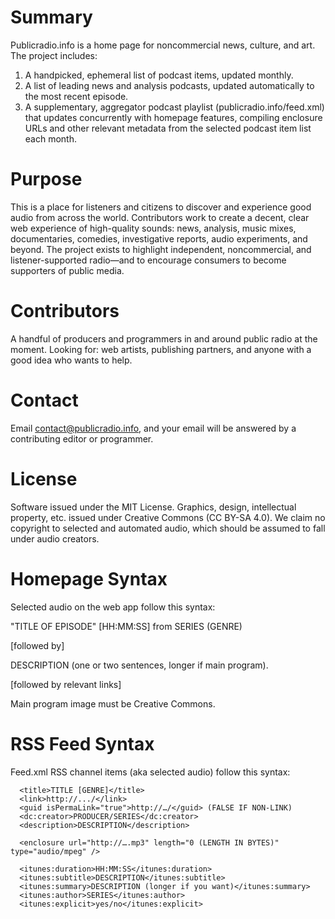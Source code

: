# Summary
Publicradio.info is a home page for noncommercial news, culture, and art. The project includes:

1. A handpicked, ephemeral list of podcast items, updated monthly.
2. A list of leading news and analysis podcasts, updated automatically to the most recent episode.
3. A supplementary, aggregator podcast playlist (publicradio.info/feed.xml) that updates concurrently with homepage features, compiling enclosure URLs and other relevant metadata from the selected podcast item list each month.

# Purpose
This is a place for listeners and citizens to discover and experience good audio from across the world. Contributors work to create a decent, clear web experience of high-quality sounds: news, analysis, music mixes, documentaries, comedies, investigative reports, audio experiments, and beyond. The project exists to highlight independent, noncommercial, and listener-supported radio—and to encourage consumers to become supporters of public media.

# Contributors
A handful of producers and programmers in and around public radio at the moment. Looking for: web artists, publishing partners, and anyone with a good idea who wants to help. 

# Contact
Email contact@publicradio.info, and your email will be answered by a contributing editor or programmer.

# License
Software issued under the MIT License. Graphics, design, intellectual property, etc. issued under Creative Commons (CC BY-SA 4.0). We claim no copyright to selected and automated audio, which should be assumed to fall under audio creators.

# Homepage Syntax
Selected audio on the web app follow this syntax:

  "TITLE OF EPISODE" [HH:MM:SS] from SERIES (GENRE)

  [followed by]

  DESCRIPTION (one or two sentences, longer if main program).

  [followed by relevant links]

Main program image must be Creative Commons.

# RSS Feed Syntax
Feed.xml RSS channel items (aka selected audio) follow this syntax:

```
  <title>TITLE [GENRE]</title>
  <link>http://.../</link>
  <guid isPermaLink="true">http://…/</guid> (FALSE IF NON-LINK)
  <dc:creator>PRODUCER/SERIES</dc:creator>
  <description>DESCRIPTION</description>
  
  <enclosure url="http://….mp3" length="0 (LENGTH IN BYTES)" type="audio/mpeg" />
  
  <itunes:duration>HH:MM:SS</itunes:duration>
  <itunes:subtitle>DESCRIPTION</itunes:subtitle>
  <itunes:summary>DESCRIPTION (longer if you want)</itunes:summary>
  <itunes:author>SERIES</itunes:author>
  <itunes:explicit>yes/no</itunes:explicit>
```
